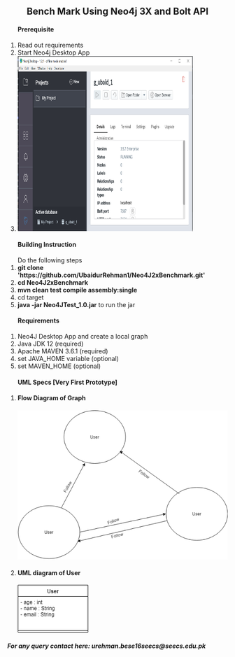 <h2 align="center">Bench Mark Using Neo4j 3X and Bolt API</h2>

<ol>
	<h4>Prerequisite</h4>
	<li>Read out requirements</li>
	<li>Start Neo4j Desktop App</li>
	<li><img src="./imgs/neo4j.png" width="400px" height="400px"></img></li>
</ol>


<ol>
	<h4>Building Instruction</h4>
	Do the following steps
	<li><strong>git clone 'https://github.com/UbaidurRehman1/Neo4J2xBenchmark.git'</strong></li>
	<li><strong>cd Neo4J2xBenchmark</strong></li>
	<li><strong>mvn clean test compile assembly:single</strong></li>
	<li>cd target</li>
	<li><strong>java -jar  Neo4JTest_1.0.jar</strong> to run the jar</li>
</ol>
<ol>
	<h4>Requirements</h4>
	<li>Neo4J Desktop App and create a local graph</li>
	<li>Java JDK 12 (required)</li>
	<li>Apache MAVEN 3.6.1 (required)</li>
	<li>set JAVA_HOME variable (optional)</li>
	<li>set MAVEN_HOME (optional)</li>
</ol>

<ol>
	<h4>UML Specs [Very First Prototype]</h4>
	<li>
		<h4>Flow Diagram of Graph<h4>
		<div>
			<img src="./imgs/Graph.png"></img>
		</div>
	</li>
	<li>
		<h4>UML diagram of User</h4>
		<div>
			<img src="./imgs/uml.png"></img>
		</div>
	</li>
</ol>

<h5>For any query contact here: urehman.bese16seecs@seecs.edu.pk</h5>

